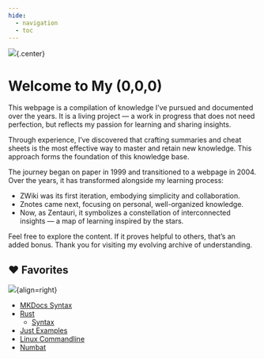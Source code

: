 ```yaml
---
hide:
  - navigation
  - toc
---
```


![](img/logo-dark.svg){.center}

# Welcome to My (0,0,0)

This webpage is a compilation of knowledge I’ve pursued and documented over the years. It is a living project — a work in progress that does not need perfection, but reflects my passion for learning and sharing insights.

Through experience, I’ve discovered that crafting summaries and cheat sheets is the most effective way to master and retain new knowledge. This approach forms the foundation of this knowledge base.

The journey began on paper in 1999 and transitioned to a webpage in 2004. Over the years, it has transformed alongside my learning process:
- ZWiki was its first iteration, embodying simplicity and collaboration.
- Znotes came next, focusing on personal, well-organized knowledge.
- Now, as Zentauri, it symbolizes a constellation of interconnected insights — a map of learning inspired by the stars.

Feel free to explore the content. If it proves helpful to others, that’s an added bonus. Thank you for visiting my evolving archive of understanding.

## :heart: Favorites

![](img/avatar/purple-tentacle-2.svg){align=right}

- [MKDocs Syntax](multimedia/writing/md/mkdocs/cheatsheet.md)
- [Rust](coding/rust/index.md)
    - [Syntax](coding/rust/syntax.md)
- [Just Examples](tools/just/examples.md)
- [Linux Commandline](os/linux/commandline/cheatsheet.md)
- [Numbat](tools/numbat/cheatsheet.md)
